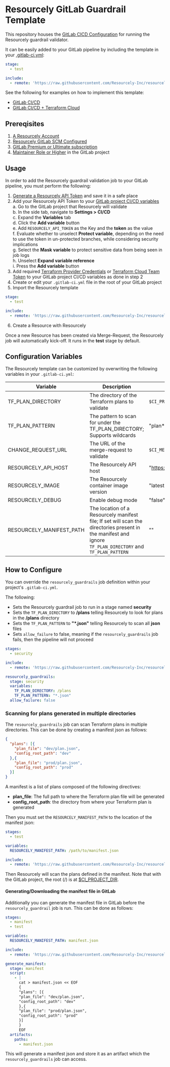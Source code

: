 # Resourcely GitLab Guardrail Template

This repository houses the [GitLab CICD Configuration](https://docs.gitlab.com/ee/ci/yaml/includes.html) for running
the Resourcely guardrail validator.

It can be easily added to your GitLab pipeline by including the template in your [.gitlab-ci.yml](https://docs.gitlab.com/ee/ci/#the-gitlab-ciyml-file):
```yaml
stage:
  - test

include:
  - remote: 'https://raw.githubusercontent.com/Resourcely-Inc/resourcely-gitlab-template/main/.resourcely.gitlab-ci.yml'
```

See the following for examples on how to implement this template:

- [GitLab CI/CD](https://github.com/Resourcely-Inc/scaffolding-gitlab-pipeline)
- [GitLab CI/CD + Terraform Cloud](https://github.com/Resourcely-Inc/scaffolding-gitlab-pipeline-terraform-cloud)

## Prereqisites

1. [A Resourcely Account](https://docs.resourcely.io/resourcely-terms/user-management/resourcely-account)
2. [Resourcely GitLab SCM Configured](https://docs.resourcely.io/integrations/source-code-management/gitlab)
3. [GitLab Premium or Ultimate subscription](https://about.gitlab.com/pricing/)
4. [Maintainer Role or Higher](https://docs.gitlab.com/ee/user/permissions.html#roles) in the GitLab project

## Usage

In order to add the Resourcely guardrail validation job to your GitLab pipeline, you must perform the following:

1. [Generate a Resourcely API Token](https://docs.resourcely.io/onboarding/api-access-token-generation) and save it in a safe place
2. Add your Resourcely API Token to your [GitLab project CI/CD variables](https://docs.gitlab.com/ee/ci/variables/)  
  a. Go to the GitLab project that Resourcely will validate  
  b. In the side tab, navigate to **Settings > CI/CD**  
  c. Expand the **Variables** tab  
  d. Click the **Add variable** button  
  e. Add `RESOURCELY_API_TOKEN` as the Key and the **token** as the value  
  f. Evaluate whether to unselect **Protect variable**, depending on the need to use the token in un-protected branches, while considering security implications  
  g. Select the **Mask variable** to protect sensitive data from being seen in job logs  
  h. Unselect **Expand variable reference**  
  i. Press the **Add variable** button  
3. Add required [Terraform Provider Credentials](https://developer.hashicorp.com/terraform/language/providers) or [Terraform Cloud Team Token]((https://developer.hashicorp.com/terraform/cloud-docs/users-teams-organizations/api-tokens#team-api-tokens)) to your GitLab project CI/CD variables as done in step 2
4. Create or edit your `.gitlab-ci.yml` file in the root of your GitLab project
5. Import the Resourcely template
  ```yaml
  stage:
    - test

  include:
    - remote: 'https://raw.githubusercontent.com/Resourcely-Inc/resourcely-gitlab-template/main/.resourcely.gitlab-ci.yml'
  ```
6. Create a Resource with Resourcely

Once a new Resource has been created via Merge-Request, the Resourcely job will automatically kick-off. It runs in
the **test** stage by default.

## Configuration Variables

The Resourcely template can be customized by overwriting the following variables in your `.gitlab-ci.yml`:

| Variable | Description | Default |
| -------- | ----------- | ------- |
| TF_PLAN_DIRECTORY | The directory of the Terraform plans to validate | `$CI_PROJECT_DIR` |
| TF_PLAN_PATTERN | The pattern to scan for under the TF_PLAN_DIRECTORY; Supports wildcards | "plan*" |
| CHANGE_REQUEST_URL | The URL of the merge-request to validate | `$CI_MERGE_REQUEST_PROJECT_URL/-/merge_requests/$CI_MERGE_REQUEST_IID` |
| RESOURCELY_API_HOST | The Resourcely API host | "https://api.resourcely.io" |
| RESOURCELY_IMAGE | The Resourcely container image version | "latest" |
| RESOURCELY_DEBUG | Enable debug mode | "false" |
| RESOURCELY_MANIFEST_PATH | The location of a Resourcely manifest file; If set will scan the directories present in the manifest and ignore `TF_PLAN_DIRECTORY` and `TF_PLAN_PATTERN` | "" |

## How to Configure

You can override the `resourcely_guardrails` job definition within your project's `.gitlab-ci.yml`.

The following: 

- Sets the Resourcely guardrail job to run in a stage named **security**
- Sets the `TF_PLAN_DIRECTORY` to **/plans** telling Resourcely to look for plans in the **/plans** directory
- Sets the `TF_PLAN_PATTERN` to **"*.json"** telling Resourcely to scan all **json** files
- Sets `allow_failure` to false, meaning if the `resourcely_guardrails` job fails, then the pipeline will not proceed

```yaml
stages:
  - security

include:
  - remote: 'https://raw.githubusercontent.com/Resourcely-Inc/resourcely-gitlab-template/main/.resourcely.gitlab-ci.yml'

resourcely_guardrails:
  stage: security
  variables:
    TF_PLAN_DIRECTORY: /plans
    TF_PLAN_PATTERN: "*.json"
  allow_failure: false
```

### Scanning for plans generated in multiple directories

The `resourcely_guardrails` job can scan Terraform plans in multiple directories. This can be done by creating a
manifest json as follows:

```json
{
  "plans": [{
    "plan_file": "dev/plan.json",
    "config_root_path": "dev"
  },{
    "plan_file": "prod/plan.json",
    "config_root_path": "prod"
  }]
}
```

A manifest is a list of plans composed of the following directives:

* **plan_file**: The full path to where the Terraform plan file will be generated
* **config_root_path**: the directory from where your Terraform plan is generated

Then you must set the `RESOURCELY_MANIFEST_PATH` to the location of the manifest json: 

```yaml
stages:
  - test

variables:
  RESOURCELY_MANIFEST_PATH: /path/to/manifest.json

include:
  - remote: 'https://raw.githubusercontent.com/Resourcely-Inc/resourcely-gitlab-template/main/.resourcely.gitlab-ci.yml'
```

Then Resourcely will scan the plans defined in the manifest. Note that with the GitLab
project, the root (/) is at [$CI_PROJECT_DIR](https://docs.gitlab.com/ee/ci/variables/predefined_variables.html).

#### Generating/Downloading the manifest file in GitLab

Additionally you can generate the manifest file in GitLab before the `resourcely_guardrail` job is run.
This can be done as follows:

```yaml
stages:
  - manifest
  - test

variables:
  RESOURCELY_MANIFEST_PATH: manifest.json

include:
  - remote: 'https://raw.githubusercontent.com/Resourcely-Inc/resourcely-gitlab-template/main/.resourcely.gitlab-ci.yml'

generate_manifest:
  stage: manifest
  script:
    - |
      cat > manifest.json << EOF
      {
      "plans": [{
      "plan_file": "dev/plan.json",
      "config_root_path": "dev"
      },{
      "plan_file": "prod/plan.json",
      "config_root_path": "prod"
      }]
      }
      EOF
  artifacts:
    paths:
      - manifest.json
```

This will generate a manifest json and store it as an artifact which the `resourcely_guardrails` job
can access.